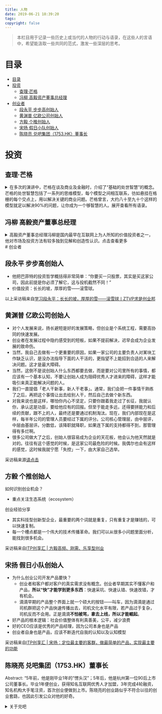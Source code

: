 ```yaml
---
title: 人物
date: 2019-06-21 18:39:20
tags:
copyright: false
---
```


> 本栏目用于记录一些历史上或当代的人物的行动与语录，在这些人的言语中，希望能汲取一些共同的范式，激发一些深层的思考。

# 目录
<!-- TOC -->

- [目录](#目录)
- [投资](#投资)
    - [查理·芒格](#查理·芒格)
    - [冯柳 高毅资产董事总经理](#冯柳-高毅资产董事总经理)
- [创业者](#创业者)
    - [段永平 步步高创始人](#段永平-步步高创始人)
    - [黄渊普 亿欧公司创始人](#黄渊普-亿欧公司创始人)
    - [方毅 个推创始人](#方毅-个推创始人)
    - [宋扬 假日小队创始人](#宋扬-假日小队创始人)
    - [陈晓亮 兑吧集团（1753.HK）董事长](#陈晓亮-兑吧集团1753hk董事长)

<!-- /TOC -->

# 投资

## 查理·芒格 
<details>
<summary>在多次的演讲中，芒格在谈及商业及金融时，介绍了“基础的处世智慧”的概念。芒格的处世智慧包括了一系列的思维模型，每个模型之间相互联系，彷如悬挂在格栅的每个交点上，用以解决关键的商业问题。芒格曾言，大约八十至九十个这样的模型就足以解决90%的问题，让你成为一个够智慧的人。展开查看所有语录。</summary>

以下来自[查理·芒格接受华尔街日报的采访实录](https://mp.weixin.qq.com/s/T0N7EwbOyMTM3dPgFkc8Zg)

问：你如何看待你和沃伦•巴菲特(Warren Buffett)极具吸引力的全球粉丝俱乐部?
  - 很多优秀工程院校的毕业生都是投资者。我不会给一个使用计算机筛选大量数据以寻找相关性的人打电话，（他们利用计算机）然后开始交易相关性，如果这种相关性有效就继续交易，如果无效就停止交易，我不会称他为投资者。事实上，他是一个商人。这些关联非常奇特……当然，越多的人尝试和交易这种相关性，一旦他们发现它，效果就越差。

哈哈哈这边说的应该就是我们量化交易的这群人了。

问：你的工作日是什么样的?
  - 答：自从我(1965年)退出律师行业以来，我一直在寻求每天有很多时间来阅读和思考。和几个朋友聊聊这个或那个。我这样做不是因为它能让我赚更多的钱，而是因为这是我的本性。我必须利用这种天性，因为我需要一个大家庭来维持生活。但这只是我的天性。沃伦也是这样。我们都讨厌一天有太多约会。我们都有很长的空闲时间。我们的生活在其他人看来就像学者一样。

问：你每天花多少时间读书?
  - 答：哦，很多。我每天晚上都会在读书中睡着。我的阅读量是巨大的，我喜欢这样做。不仅如此，我在很小的时候就发现，一旦我学会了阅读和处理基础数学，我就真的不需要教授了。我几乎可以从书面材料中找出我想要的任何东西，而不是让教授告诉我，因为他讲得太快或太慢，或者告诉我一些我已经知道或不想知道的东西。所以我当然喜欢通过阅读来做这件事。

问：如何评价延迟满足基因的说法？
 - 我只是觉得，对我来说，这就像呼吸一样自然，我当然知道复利是如何运作的！**我知道当我存10美元的时候，我实际上是在存100或1000美元(因为这10美元的未来增长)**，这只是花了一点时间。当我退出律师行业时，是因为我想为自己工作，而不是为我的客户工作，因为我知道我能比他们做得更好。

以下内容摘自[芒格经典演讲：祖母的规矩](https://mp.weixin.qq.com/s/XxAvvkAfJlLCpvDTxlAWqQ)
多元思维模型的重要性：
- 第一条规则是，你必须拥有多元思维模型——因为如果你只能使用一两个，研究人性的心理学表明，你将会扭曲现实，直到它符合你的思维模型，或者至少到你认为它符合你的模型为止。
- 这些模型必须来自各个不同的学科——因为你们不可能在一个小小的院系里面发现人世间全部的智慧。正是由于这个原因，诗歌教授大体上不具备广义上的智慧。他们的头脑里没有足够的思维模型。所以你必须拥有横跨许多学科的模型。
- 掌握八九十个模型就差不多能让你成为拥有普世智慧的人。而在这八九十个模型里面，非常重要的只有几个。
  - 1. 数学。
    - 这么多年来，我一直跟巴菲特同事；他拥有许多优势，其中之一就是他能够自动地根据决策树理论和基本的排列组合原理来思考问题。
    - 显然，你们也应该掌握会计学。会计学是从事商业活动的语言。
  - 2. 心理学
  - 3. 微观经济学
    - 另外一种规模优势来自心理学。心理学家使用的术语是“社会认同”（Social Proof）。我们会潜意识地，以及在某种程度上有意识地受到其他人的认同的影响。因此，如果大家都在买一样东西，我们会认为这样东西很好。我们不想成为那个落伍的家伙。
    - 精明的沃尔顿基本上打败了早期美国小城镇的其他零售商。虽然他的系统效率更高，但他可能无法给那些大商店当头一棒。但由于他的系统更好，他当然能够摧毁这些小城镇的零售商。**他一而再、再而三地这么做。然后，等到规模变大之后，他开始摧毁那些大企业。嗯，这真是一种非常、非常精明的策略**。
    - 微观经济学的伟大意义在于让人能够辨别什么时候技术将会帮助你，什么时候它将会摧毁你。大多数人并没有想通这个问题。但像巴菲特这样的家伙就想通了。
    - 所以你们必须弄清楚你们有什么本领。如果你们要玩那些别人玩得很好而你们一窍不通的游戏，那么你们注定会一败涂地。那是必定无疑的事情。你们必须弄清楚自己的优势在哪里，必须在自己的能力圈之内竞争。
- 选股的智慧
  - 1. 股市的本质是什么？
    - 第一个问题是：“股市的本质是什么？”这个问题把你们引到我从法学院毕业之后很久才流行起来——甚至是肆虐横行——的有效市场理论。
    - 相当有意思的是，世界上最伟大的经济学家之一竟然是伯克希尔·哈撒韦的大股东，自从巴菲特掌管伯克希尔之后不久，他就开始投钱进来。他的教科书总是教导学生说股市是极其有效率的，没有人能够打败它。但他自己的钱却流进了伯克希尔，这让他发了大财。所以就像帕斯卡在那次著名的赌局中所做的一样，这位经济学家也对冲了他的赌注。
    - 顺便说一声，我给那些信奉极端的有效市场理论的人取了个名字——叫做“神经病”。那是一种逻辑上自洽的理论，让他们能够做出漂亮的数学题。**所以我想这种理论对那些有很高数学才华的人非常有吸引力。可是它的基本假设和现实生活并不相符**。**还是那句老话，在拿着铁锤的人看来，每个问题都像钉子。如果你精通高等数学，为什么不弄个能让你的本领得到发挥的假设呢？**
    - 在股票市场上，有些铁路公司饱受更优秀的竞争对手和强硬的工会折磨，它们的股价可能是账面价值的三分之一。与之相反，IBM在市场火爆时的股价可能是账面价值的六倍。所以这就像彩池投注系统。任何白痴都明白IBM这个企业的前景比铁路公司要好得多。但如果你把价格考虑在内，那么谁都很难讲清楚买哪只股票才是最好的选择了。所以说股市非常像彩池投注系统，它是很难被打败的。
  - 2. 如何打败市场？
    - 在摧毁股东财富方面IBM算得上是模范了。它的管理人员非常出色，训练有素。但科学技术发生了很大的变化，导致IBM成功地“冲浪”60年之后被颠下了浪尖。这算是溃败吧——是一堂生动的课，让人明白经营科技企业的难处，这也是沃伦和芒格不很喜欢科技行业的原因之一。我们并不认为我们精通科技，这个行业会发生许多稀奇古怪的事情。
    - 但由于那些拿着铁锤的人的本性——正如我说过的那样，**在他们看来，每个问题都像钉子——本杰明·格拉汉姆的信徒们作出的反应是调整他们的盖格探测器的刻度。实际上，他们开始用另一种方法来定义便宜股票。他们不断地改变定义，以便能够继续原来的做法**。他们这么做效果居然也很好，可见本杰明·格拉汉姆的理论体系是非常优秀的。
    - 我们起初是格拉汉姆的信徒，也取得了不错的成绩，但慢慢地，我们培养起了更好的眼光。我们发现，有的股票虽然价格是其账面价值的两三倍，但仍然是非常便宜的，因为该公司的市场地位隐含着成长惯性，它的某个管理人员可能非常优秀，或者整个管理体系非常出色等等。一旦我们突破了格拉汉姆的局限性，用那些可能会吓坏格拉汉姆的定量方法来寻找便宜的股票，我们就开始考虑那些更为优质的企业。
    - 长远来看，股票的回报率很难比发行该股票的企业的年均利润高很多。如果某家企业40年来的资本回报率是6%，你在这40年间持有它的股票，那么你得到的回报率不会跟6%有太大的差别——即使你最早购买时该股票的价格比其账面价值低很多。相反地，如果一家企业在过去二三十年间的资本回报率是18%，那么即使你当时花了很大的价钱去买它的股票，你最终得到的回报也将会非常可观。所以窍门就在于买进那些优质企业。这也就买进了你可以设想其**惯性成长效应**的规模优势。
  - 3. 选股的方式
    - 这种投资哲学危险吗？是的。生活中的一切都有风险。由于投资伟大的公司能够赚钱的道理太过明显，所以它有时被做过头了。在1950年代的大牛市，每个人都知道哪些公司是优秀的。所以这些公司的市盈率飞涨到50倍、60倍、70倍。就像IBM从浪尖掉落那样，许多公司也好景不再。因此，虚高的股价导致了巨大的投资灾难。你们必须时刻注意这种危险。
  - 4. 投资管理
    - 在净值的水平上，整个投资管理业加起来并没有给所有客户创造附加值。这就是它的运转方式。
</details>

## 冯柳 高毅资产董事总经理
<details>

<summary>高毅资产董事总经理冯柳是国内最早在互联网上为人所知的价值投资者之一，他对市场及投资方法有较多独到见解和创造性认识。点击查看更多</summary>

中国基金报记者：你曾说过，你的投资体系是弱者体系，但你却获得很好的超额收益，这怎么理解？
冯柳：从逻辑上来说我这个体系不应有超额收益，因为我强调的是防御而不是进取，所以从长期来看我也许不会有特别大的不可逆损失，但不一定有持续的超额收益。我总是假定自己一定会犯错，假定自己无法把握最好的那一类机遇，所以我放弃了做优等生，只想保全自己活下来而已。如果说有的时候会有超额收益产生，那可能只是阶段性的偶然，恰好碰到了这个市场上的聪明人在犯错，要知道市场的波动很大、得失很大，所谓利令智昏、利欲熏心，在大得失面前，聪明人也可能会丧失心智。就像生活中有一些很肤浅的骗局能够成功，被欺骗者事后往往会自责悔恨，想不明白当时怎会如此愚蠢，因为有东西牵引住了他，令其迷失了心性。

当市场是多元构成的时候它是不可测的，而当其主要矛盾减少到足以被认知的时候，它就变得容易判断和确定，这个时候它就不是一个稳定状态了。所以我会在它很容易判断的状态下去思考逆向的可能性，因为这往往是不可持续的。

中国基金报记者：你怎么判断市场已不是市场？怎么判断风险被充分定价？
冯柳：我喜欢去找共识，**什么叫共识？一只股票为什么会波动？研究半天才找到理由的是争议性的而非共识性的**，你到软件上和论坛上扫一眼，五分钟就知道理由的才是共识性的。所以，越不花时间的研究越高效，我很少做深度研究，因为你要花这么多功夫才能理解的东西，一定不是共识，结果你可能付出很多，还没有收获。

中国基金报记者：你强调，要在市场共识变得确定的时候投资。能举几个案例吗？
冯柳：2015年11月底，我在高毅管理的第一只产品成立，当时，A股刚经历了一轮大牛市之后的下跌，跌了半年，但我觉得市场还没形成共识，虽然有结构机会但我觉得不太好把握，我决定到更悲观的港股里寻找机会。这个选择，对我过去几年的投资起了决定性的作用。到去年下半年，我判断**A股比港股更清晰更为共识所支配**，所以又大力度回流A股。
再说一个2016年的非A股案例，当时，一个方便食品生产商的一季报数据很差，同时各方反馈中报会更确定性的加速下滑，这就形成了一个很清晰的落败及衰退共识。**但我们研究了韩日台等其它国家和地区，发现还没有方便食品老大被取代的先例**；而且，也都没有出现经济波动和人口结构导致该行业增速有大幅下滑的历史。于是我判断，之前的市场共识与常识相悖，就在大家对企业中期经营确定性下滑的判断中逆势买入，以长期常识对抗中期共识。结果戏剧性的是，数据如大家所料大幅度下滑后，股价却短时间上涨了50%，之后一年更是上涨了近3倍之多。
当然，**共识只是我们研究企业的抓手，而不是与之较真的操作点。关键是判断共识能否被改变，在不可被改变的地方只能做顺向，在可被改变的地方才可以逆向**。如果确定性的共识是在较长维度下得出的，我们一定要加入并顺从于它，万不可与其对抗。像我还有个很失败的投资，当时以8倍PE买入了一个双位数增长的细分行业全球龙头，也是非A股的公司，认为随着数据的持续向好市场会改变该产业被绕开的共识从而实现双击，结果无论数据如何持续增长，市场定性始终不为其改变，最终我只能以更低的6倍PE卖出。像这类失败案例我过去几年碰到了非常多，比如现金就远超过市值的纺织服装公司以及重估资产五倍于市值的制造业公司等等,大部分都是以某几个局部的点出发去对抗一个无法被证伪的长期共识,然后死去活来地深陷泥潭不得不认错低头。

中国基金报记者：从第三方披露的信息看，去年下半年你管理的产品回撤比较大，为什么？
冯柳：去年下半年我在向A股转移，边买边跌，净值回落不少。有朋友说，现在是熊市，等一天就可以便宜三五个点，为什么不等等再买。我说那不是我的风格，**我是心动即行动，我不会去猜到底会跌到多少，而是我能接受即可**。**想找到一个更好的时点，其实是一种贪婪。**经常有人来问我，怎么择时，我说最好的择时就是不择时，只要是我能接受的价格就可以。这样会减少大量的焦虑和纠结，也不会给未来留下工作量。很多股票我买了都会跌、卖了还会涨，但我不纠结，因为我把自己从难题里解放出来，不给未来积累矛盾和工作。**当下就立刻解决，不想要的票就立刻卖，不去等反弹或更好的卖点，即便这样会吃点亏，但会在其它方面补偿你，让你始终保持一个很轻松的心力状态，不让自己陷入看不见的麻烦中去。**

中国基金报记者：你会研究个股的K线图？
冯柳：我会辅以看图，但不是根据图形来判断未来，而是借助图形理解基本面，我的看图更多是做历史归因分析，去界定它在过去是一家什么样性质的公司。市场的历史走势会告诉你一家公司是否容易被意外干扰，**像历史上每次利空出来股价不跌或者下跌后很快被收复，就叫做不可被改变的逻辑；如果利空出来后迅速大跌，直到出现一个反向信息才能够收复，这就叫可被改变的逻辑。市场是一个很好的帮手，要学会聆听市场的声音**。有人说图表分析是看后视镜开车，**但我觉得后视镜里是一条泥路，你大概率就是在一条泥路上，后视镜里是高速公路，你自然也大概率在高速公路上**。当你没有前视能力的时候，后视镜也不能轻易放弃。

以上采访来自[冯柳再谈投资方法：寻找共识 依靠常识 接受自己的不完美](https://mp.weixin.qq.com/s/bOu5q4AokhECK8nFt-PkAA)

</details>
# 创业者

## 段永平 步步高创始人

- 他把巴菲特的投资哲学概括得非常简单：“你要买一只股票，其实是买这家公司，因此前提是你必须了解它，这与投机截然不同！”
- 价值投资：长长的坡，厚厚的雪——滚雪球。

以上采访稿来自[学习段永平：长长的坡，厚厚的雪——滚雪球丨ZTVP求是创业邦](https://mp.weixin.qq.com/s/z6J5f-NurtvaLo2bdksvIQ)

## 黄渊普 亿欧公司创始人
- 对个人发展来说，扬长避短是好的发展策略，但创业是个系统工程，需要高协同的快速发展。
- 创业者在发展过程中隐约感受到的短板，如果不提前解决，迟早会成为企业发展的致命伤。
- 当然，我自己去做有一个更重要的原因，如果一家公司的主要负责人对某块工作缺乏认识，是没办法指导下面的人干活的，更指望不上能招到合适的人来解决问题。这才是最大障碍。
- 当然，这倒不是说创始人什么东西都要去做，而是要对公司里所有的事情，都应该有一个基本认知，不要让创始人成为阻碍优秀人才进来的障碍，这样才能吸引来真正能解决问题的人。
- 我们一直提倡「老人干新事，新人干老事」。通常，我们会把一件事情干熟练了之后，再把这个事情让出去给别人干，然后自己去做个新东西。
- 对我来说也是这样，哪怕你内心不坚定，只要你跟着我走过了长征，我就认你，承认这是功臣，要给他应有的回报。但至于能走多远，还得要拼能力和后续的贡献，跟不上的人，最终还是要通过机制淘汰。现在，我们内部现在是这样，每半年公司的管理人员要经过下属的评分。公司核心管理层，由中层评，中层由基层评。分数低，该降职就降职，如果连下属的支持都得不到，那管理得有多烂啊。
- 很多公司做大了之后，创始人很容易成为企业的天花板，他会认为他天然就是对的。往往有这个感觉的时候，是这家公司最危险的时候。我偶尔也会有这样的感觉，这时候我就宁愿「失控」一下，由大家自己选举。

采访稿来源[请点击](https://zhuanlan.zhihu.com/p/37277597)

## 方毅 个推创始人
如何识别创业机会？
  - 重点关注生态系统（ecosystem）

创业经验分享
  - 其实科技型创新型企业，最重要的两个词就是重复，只有重复才是赚钱的，可以快速复制。
  - 每一个槽点都是一个伟大的技术传播革命。我们可以从很多小问题里面分析，能找到很多机会。


采访稿来自[ITP创享汇 | 方毅高频、刚需、乐享型创业](https://mp.weixin.qq.com/s/t41hANCkzGG_pHPxbi6aXQ)

## 宋扬 假日小队创始人
- 为什么创业公司开发产品要快？
  - 创业者和客户都对客户的真实需求没有概念。创业者早期其实不懂客户和产品，**所以“快”才能学到更多东西**：快速采坑、快速认错、快速改错，才有机会。
  - 滴滴早期的产品整个界面上就一个硕大的按钮——叫车，因为滴滴是通过司机群把这个产品快速传播出去，司机文化水平有限，若产品过于复杂，司机反而不会用。正是滴滴**不怕被骂，拿去上线，所以才能崛起**。
- 好产品的根本逻辑：社会价值整体有利真善美，公平，减少浪费
- 好的CEO应该是优秀的产品经理，因为公司本身也是产品
- 创业者自身也是产品，应该不断迭代自我的认知以及认知模型

采访稿来自[ITP创享汇 | 宋扬：定位最主要的客群，做最简单的产品，实现最主要的功能](https://mp.weixin.qq.com/s/3AGctso5HqrOIIqzZEri-A)

## 陈晓亮 兑吧集团（1753.HK）董事长

Abstract: “5年前，他是刚毕业1年的“愣头汉”；5年后，他是杭州第一位90后上市公司董事长。毕业1年便创业，获得知名互联网优秀人才加盟，3年完成4轮融资，知名机构大手笔注资，首次创业便做到上市。陈晓亮的创业路似乎不符合以往的创业套路，也因此引发公众对他的好奇。
<details>
<summary>关于兑吧</summary>

  - 2012年时，陈晓亮接触了很多创业者，对于互联网有了自己的观察。他发现刚刚兴起的APP，想吸引用户、留住用户，并不容易。作为流量洼地的淘宝从来不缺流量，“淘金币”起了不小的作用。用户每日去淘宝签到，会获得签到积分，购物时就可以靠积分抵掉一些费用，这种玩法启蒙了当时还未创业的陈晓亮。
  - 做一款以积分商城为切入的第三方运营工具。
  - 关于如何说服这些优秀互联网人加入，外界十分好奇。该公司前员工曾在某一篇文章下留言回忆3年前淘金币创始人施威入驻兑吧的原因，大致是因为被这家公司商业模式打动了，觉得这个行业的天花板非常高。施威本人刚加入兑吧时，接受媒体采访时解释，因为兑吧和淘金币做的事情比较像，最终目的都是要做全网的通用积分。他觉得兑吧和一些idea 2 VC 的公司不同，这家公司做的是基础的服务商，早期在VC 眼里不见得火热，但它扮演了给APP战场提供弹药的角色，有做平台的理念这点很不易。
  - 虽然商业模式不算特别，但陈晓亮是第一个“吃螃蟹的人”。宋子岐（化名）从事SaaS服务行业3年时间，他告诉铅笔道，兑吧进入SaaS服务行业比较早，这是它最大的优势，但他商业模式并无特别之处。当时的市场上几乎看不到SaaS软件，而兑吧的服务又是免费模式，因此从一开始就超过了不少对手。没有竞品，这是早年间大家对兑吧的印象之一，而这也是陈晓亮被媒体多次问到的问题。两年多前，他对此讲到，“**这个问题一般来说可能会有两种可能，一种是你做的太超前，另一种是这工作太苦太累**，兑吧属于后者。”随着互联网“后流量红利”时代来临，这一局面终将被打破。
<details>

采访稿来自[27岁在香港敲钟的CEO：五年前，他做了第一个吃螃蟹的人](https://mp.weixin.qq.com/s/VV-_6hVUwsO42qXOZuBC_g)
